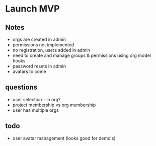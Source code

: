 # Launch MVP

## Notes

- orgs are created in admin
- permissions not implemented
- no registration, users added in admin
- need to create and manage groups & permissions using org model hooks
- password resets in admin
- avatars to come


## questions

- user selection - in org?
- project membership vs org membership
- user has multiple orgs


## todo

- user avatar management (looks good for demo's)
